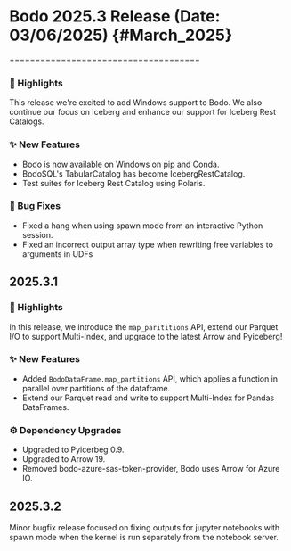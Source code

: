 # Bodo 2025.3 Release (Date: 03/06/2025) {#March_2025}
=====================================

### 🎉 Highlights

This release we're excited to add Windows support to Bodo. We also continue our focus on Iceberg and enhance our support for Iceberg Rest Catalogs.

### ✨ New Features

 - Bodo is now available on Windows on pip and Conda.
 - BodoSQL's TabularCatalog has become IcebergRestCatalog.
 - Test suites for Iceberg Rest Catalog using Polaris.

### 🐛 Bug Fixes

 - Fixed a hang when using spawn mode from an interactive Python session.
 - Fixed an incorrect output array type when rewriting free variables to arguments in UDFs

## 2025.3.1

### 🎉 Highlights

In this release, we introduce the `map_parititions` API, extend our Parquet I/O to support Multi-Index, and upgrade to the latest Arrow and Pyiceberg!

### ✨ New Features

 - Added `BodoDataFrame.map_partitions` API, which applies a function in parallel over partitions of the dataframe.
 - Extend our Parquet read and write to support Multi-Index for Pandas DataFrames.

### ⚙️ Dependency Upgrades

 - Upgraded to Pyicerbeg 0.9.
 - Upgraded to Arrow 19.
 - Removed bodo-azure-sas-token-provider, Bodo uses Arrow for Azure IO.

## 2025.3.2
Minor bugfix release focused on fixing outputs for jupyter notebooks with spawn mode when the kernel is run separately from the notebook server.
